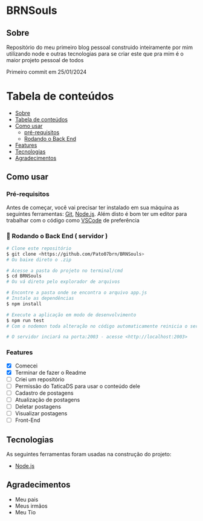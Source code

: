 ﻿# BRNSouls

## Sobre

Repositório do meu primeiro blog pessoal construido inteiramente por mim utilizando node e outras tecnologias para se criar este que pra mim é o maior projeto pessoal de todos

Primeiro commit em 25/01/2024


Tabela de conteúdos
=================
<!--ts-->
   * [Sobre](#sobre)
   * [Tabela de conteúdos](#tabela-de-conteúdos)
   * [Como usar](#como-usar)
      * [pré-requisitos](#pré-requisitos)
      * [Rodando o Back End](#🎲-rodando-o-back-end--servidor)
   * [Features](#features)
   * [Tecnologias](#tecnologias)
   * [Agradecimentos](#agradecimentos)
<!--te-->


## Como usar
### Pré-requisitos

Antes de começar, você vai precisar ter instalado em sua máquina as seguintes ferramentas:
[Git](https://git-scm.com), [Node.js](https://nodejs.org/en/). 
Além disto é bom ter um editor para trabalhar com o código como [VSCode](https://code.visualstudio.com/) de preferência

### 🎲 Rodando o Back End ( servidor )

```bash
# Clone este repositório
$ git clone <https://github.com/Pato07brn/BRNSouls>
# Ou baixe direto o .zip

# Acesse a pasta do projeto no terminal/cmd
$ cd BRNSouls
# Ou vá direto pelo explorador de arquivos

# Encontre a pasta onde se encontra o arquivo app.js
# Instale as dependências
$ npm install

# Execute a aplicação em modo de desenvolvimento
$ npm run test
# Com o nodemon toda alteração no código automaticamente reinicia o servidor

# O servidor inciará na porta:2003 - acesse <http://localhost:2003>
```


### Features

- [x] Comecei
- [x] Terminar de fazer o Readme
- [ ] Criei um repositório
- [ ] Permissão do TaticaDS para usar o conteúdo dele
- [ ] Cadastro de postagens
- [ ] Atualização de postagens
- [ ] Deletar postagens
- [ ] Visualizar postagens
- [ ] Front-End

## Tecnologias

As seguintes ferramentas foram usadas na construção do projeto:

- [Node.js](https://nodejs.org/en/)

## Agradecimentos
- Meu pais
- Meus irmãos
- Meu Tio
